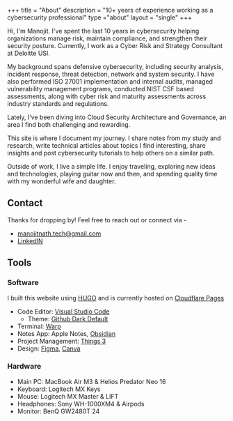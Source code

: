 +++
title = "About"
description = "10+ years of experience working as a cybersecurity professional"
type ="about"
layout = "single"
+++

Hi, I'm Manojit. I've spent the last 10 years in cybersecurity helping organizations manage risk, maintain compliance, and strengthen their security posture. Currently, I work as a Cyber Risk and Strategy Consultant at Deloitte USI.

My background spans defensive cybersecurity, including security analysis, incident response, threat detection, network and system security. I have also performed ISO 27001 implementation and internal audits, managed vulnerability management programs, conducted NIST CSF based assessments, along with cyber risk and maturity assessments across industry standards and regulations.

Lately, I’ve been diving into Cloud Security Architecture and Governance, an area I find both challenging and rewarding.

This site is where I document my journey. I share notes from my study and research, write technical articles about topics I find interesting, share insights and post cybersecurity tutorials to help others on a similar path.

Outside of work, I live a simple life. I enjoy traveling, exploring new ideas and technologies, playing guitar now and then, and spending quality time with my wonderful wife and daughter.

## Contact

Thanks for dropping by! Feel free to reach out or connect via -

- manojitnath.tech@gmail.com
- [LinkedIN](https://www.linkedin.com/in/manojitnath/)

## Tools

### Software

I built this website using [HUGO](https://gohugo.io/) and is currently hosted on [Cloudflare Pages](https://pages.cloudflare.com/)

- Code Editor: [Visual Studio Code](https://code.visualstudio.com/)
  - Theme: [Github Dark Default](https://marketplace.visualstudio.com/items?itemName=GitHub.github-vscode-theme)
- Terminal: [Warp](https://www.warp.dev/)
- Notes App: Apple Notes, [Obsidian](https://obsidian.md/)
- Project Management: [Things 3](https://culturedcode.com/things/)
- Design: [Figma](https://www.figma.com), [Canva](https://www.canva.com)

### Hardware

- Main PC: MacBook Air M3 & Helios Predator Neo 16
- Keyboard: Logitech MX Keys
- Mouse: Logitech MX Master & LIFT
- Headphones: Sony WH-1000XM4 & Airpods
- Monitor: BenQ GW2480T 24
